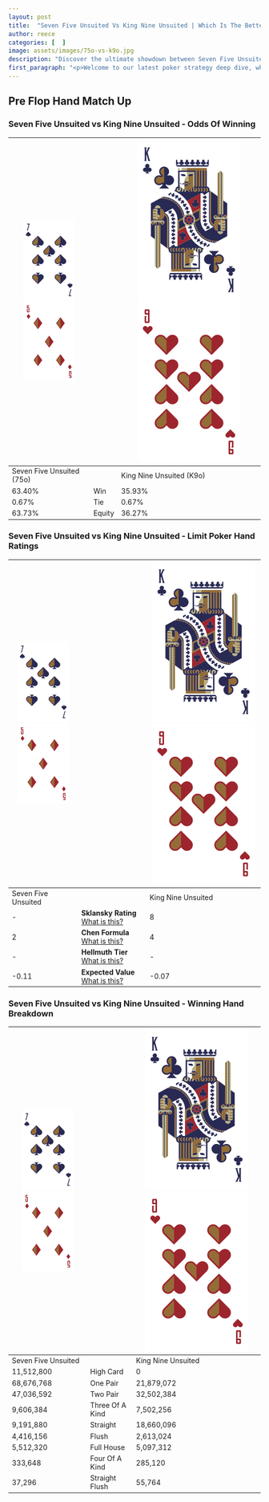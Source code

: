 ```yaml
---
layout: post
title:  "Seven Five Unsuited Vs King Nine Unsuited | Which Is The Better Hand In Poker? A Complete Guide"
author: reece
categories: [  ]
image: assets/images/75o-vs-k9o.jpg
description: "Discover the ultimate showdown between Seven Five Unsuited and King Nine Unsuited in poker! Uncover the odds, strategies, and scenarios where one hand triumphs over the other. Get ready to up your poker game with this thrilling analysis."
first_paragraph: "<p>Welcome to our latest poker strategy deep dive, where we're pitting two distinct hands against each other in a high-stakes showdown: Seven Five Unsuited vs King Nine Unsuited.</p><p>In the dynamic world of poker, every decision counts, and knowing which hand holds the upper hand is key to your success at the table.</p><p>In this article, we'll dissect these two hands, explore the scenarios where one dominates the other, and equip you with the knowledge to make strategic choices that can tip the odds in your favor.</p><p>Get ready to unravel the intriguing dynamics of these poker hands and elevate your game to new heights.</p>"
---
```




[comment]: # (sp0)

## Pre Flop Hand Match Up

<div class="table hand-ratings" markdown="1"> 



### Seven Five Unsuited vs King Nine Unsuited - Odds Of Winning


    
| ![image info](assets/images/hand1/7.png) ![image info](assets/images/hand1/5o.png) |  | ![image info](assets/images/hand2/K.png) ![image info](assets/images/hand2/9o.png) |
| -------- | -------- | -------- |
| Seven Five Unsuited (75o) |  | King Nine Unsuited (K9o) |
| 63.40% | Win | 35.93% |
| 0.67% | Tie | 0.67% |
| 63.73% | Equity | 36.27% |




[comment]: # (sp1)



### Seven Five Unsuited vs King Nine Unsuited - Limit Poker Hand Ratings


    
| ![image info](assets/images/hand1/7.png) ![image info](assets/images/hand1/5o.png) |  | ![image info](assets/images/hand2/K.png) ![image info](assets/images/hand2/9o.png) |
| -------- | -------- | -------- |
| Seven Five Unsuited |  | King Nine Unsuited |
| - | **Sklansky Rating** [What is this?](/sklansky-rating-explained) | 8 |
| 2 | **Chen Formula** [What is this?](/chen-formula-explained) | 4 |
| - | **Hellmuth Tier** [What is this?](/Hellmuth-tier-explained) | - |
| -0.11 | **Expected Value** [What is this?](/expected-value-explained) | -0.07 |




[comment]: # (sp2)



### Seven Five Unsuited vs King Nine Unsuited - Winning Hand Breakdown


    
| ![image info](assets/images/hand1/7.png) ![image info](assets/images/hand1/5o.png) |  | ![image info](assets/images/hand2/K.png) ![image info](assets/images/hand2/9o.png) |
| -------- | -------- | -------- |
| Seven Five Unsuited |  | King Nine Unsuited |
| 11,512,800 | High Card | 0 |
| 68,676,768 | One Pair | 21,879,072 |
| 47,036,592 | Two Pair | 32,502,384 |
| 9,606,384 | Three Of A Kind | 7,502,256 |
| 9,191,880 | Straight | 18,660,096 |
| 4,416,156 | Flush | 2,613,024 |
| 5,512,320 | Full House | 5,097,312 |
| 333,648 | Four Of A Kind | 285,120 |
| 37,296 | Straight Flush | 55,764 |




[comment]: # (sp3)



</div>

[comment]: # (sp4)



[comment]: # (sp5)

